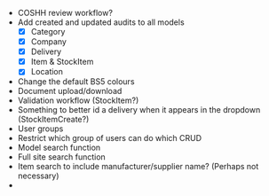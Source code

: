 - COSHH review workflow?
- Add created and updated audits to all models
  - [X] Category
  - [X] Company
  - [X] Delivery
  - [X] Item & StockItem
  - [X] Location

- Change the default BS5 colours
- Document upload/download
- Validation workflow (StockItem?)
- Something to better id a delivery when it appears in the dropdown (StockItemCreate?)
- User groups
- Restrict which group of users can do which CRUD
- Model search function
- Full site search function
- Item search to include manufacturer/supplier name? (Perhaps not necessary)
- 
